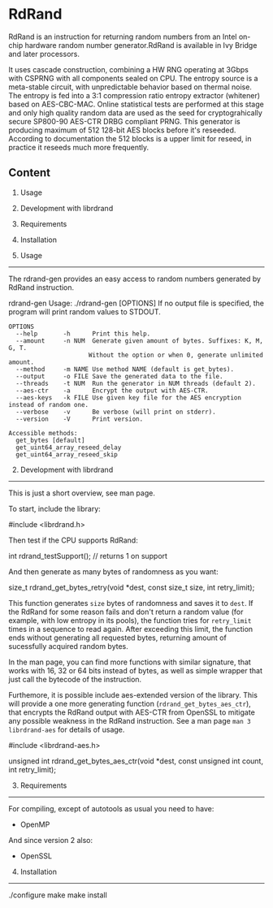 RdRand
======
RdRand is an instruction for returning random numbers from an Intel on-chip
hardware random number generator.RdRand is available in Ivy Bridge and later
processors.

It uses cascade construction, combining a HW RNG operating at 3Gbps with CSPRNG
with all components sealed on CPU. The entropy source is a meta-stable circuit,
with unpredictable behavior based on thermal noise. The entropy is fed into
a 3:1 compression ratio entropy extractor (whitener) based on AES-CBC-MAC.
Online statistical tests are performed at this stage and only high quality
random data are used as the seed for cryptograhically secure SP800-90 AES-CTR
DRBG compliant PRNG.
This generator is producing maximum of 512 128-bit AES blocks before it's
reseeded. According to documentation the 512 blocks is a upper limit for
reseed, in practice it reseeds much more frequently.

Content
-------
1. Usage
2. Development with librdrand
3. Requirements
4. Installation

1. Usage
----------------------
The rdrand-gen provides an easy access to random numbers generated by RdRand instruction.

rdrand-gen
    Usage: ./rdrand-gen [OPTIONS]
    If no output file is specified, the program will print random values to STDOUT.

    OPTIONS
      --help       -h      Print this help.
      --amount     -n NUM  Generate given amount of bytes. Suffixes: K, M, G, T.
                          Without the option or when 0, generate unlimited amount.
      --method     -m NAME Use method NAME (default is get_bytes).
      --output     -o FILE Save the generated data to the file.
      --threads    -t NUM  Run the generator in NUM threads (default 2).
      --aes-ctr    -a      Encrypt the output with AES-CTR.
      --aes-keys   -k FILE Use given key file for the AES encryption instead of random one.
      --verbose    -v      Be verbose (will print on stderr).
      --version    -V      Print version.

    Accessible methods:
      get_bytes [default]
      get_uint64_array_reseed_delay
      get_uint64_array_reseed_skip

2. Development with librdrand
--------------------------
This is just a short overview, see man page.

To start, include the library:

  #include <librdrand.h>

Then test if the CPU supports RdRand:

  int rdrand_testSupport(); // returns 1 on support

And then generate as many bytes of randomness as you want:

  size_t rdrand_get_bytes_retry(void  *dest,  const  size_t  size,   int retry_limit);

This function generates ``size`` bytes of randomness and saves it to ``dest``. If the RdRand for some reason fails and don't return a random value (for example, with low entropy in its pools), the function tries for ``retry_limit`` times in a sequence to read again. After exceeding this limit, the function ends without generating all requested bytes, returning amount of sucessfully acquired random bytes.

In the man page, you can find more functions  with similar signature, that works with 16, 32 or 64 bits instead of bytes, as well as simple wrapper that just call the bytecode of the instruction.

Furthemore, it is possible include aes-extended version of the library. This will provide a one more generating function (``rdrand_get_bytes_aes_ctr``), that encrypts the RdRand output with AES-CTR from OpenSSL to mitigate any possible weakness in the RdRand instruction. See a man page ``man 3 librdrand-aes`` for details of usage.

  #include <librdrand-aes.h>

  unsigned  int  rdrand_get_bytes_aes_ctr(void *dest,  const unsigned int count, int retry_limit);



3. Requirements
---------------
For compiling, except of autotools as usual you need to have:
* OpenMP

And since version 2 also:
* OpenSSL


4. Installation
---------------

  ./configure 
  make
  make install
